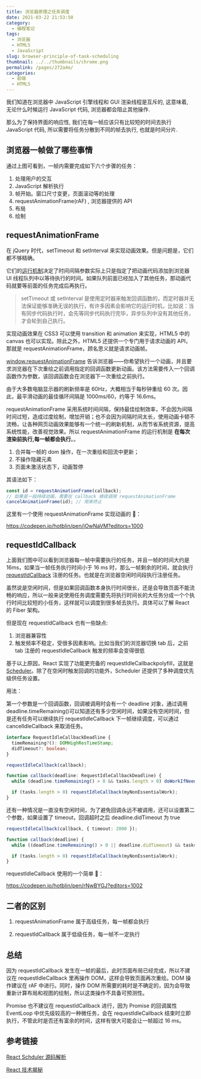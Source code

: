 ```yaml
---
title: 浏览器原理之任务调度
date: 2021-03-22 21:53:50
category: 
  - 编程笔记
tags: 
  - 浏览器
  - HTML5
  - JavaScript
slug: browser-principle-of-task-scheduling
thumbnail: ../../thumbnails/chrome.png
permalink: /pages/272a4e/
categories: 
  - 前端
  - HTML5
---
```


我们知道在浏览器中 JavaScript 引擎线程和 GUI 渲染线程是互斥的, 这意味着, 无论什么时候运行 JavaScript 代码, 浏览器都会阻止其他操作.

那么为了保持界面的响应性, 我们在每一帧应该只有比较短的时间去执行 JavaScript 代码, 所以需要将任务分散到不同的帧去执行, 也就是时间分片.

## 浏览器一帧做了哪些事情

通过上图可看到，一帧内需要完成如下六个步骤的任务：

1. 处理用户的交互
2. JavaScript 解析执行
3. 帧开始。窗口尺寸变更，页面滚动等的处理
4. requestAnimationFrame(rAF) , 浏览器提供的 API
5. 布局
6. 绘制

## requestAnimationFrame

在 jQuery 时代，setTimeout 和 setInterval 来实现动画效果。但是问题是，它们都不够精确。

它们的[运行机制](http://www.cnblogs.com/xiaohuochai/p/5773183.html#anchor3)决定了时间间隔参数实际上只是指定了把动画代码添加到浏览器 UI 线程队列中以等待执行的时间。如果队列前面已经加入了其他任务，那动画代码就要等前面的任务完成后再执行。

> setTimeout 或 setInterval 是使用定时器来触发回调函数的，而定时器并无法保证能够准确无误的执行，有许多因素会影响它的运行时机，比如说：当有同步代码执行时，会先等同步代码执行完毕，异步队列中没有其他任务，才会轮到自己执行。

实现动画效果在 CSS3 可以使用 transition 和 animation 来实现，HTML5 中的 canvas 也可以实现。除此之外，HTML5 还提供一个专门用于请求动画的 API，那就是 requestAnimationFrame，顾名思义就是请求动画帧。

[window.requestAnimationFrame](https://developer.mozilla.org/zh-CN/docs/Web/API/Window/requestAnimationFrame) 告诉浏览器——你希望执行一个动画，并且要求浏览器在下次重绘之前调用指定的回调函数更新动画。该方法需要传入一个回调函数作为参数，该回调函数会在浏览器下一次重绘之前执行。

由于大多数电脑显示器的刷新频率是 60Hz，大概相当于每秒钟重绘 60 次。因此，最平滑动画的最佳循环间隔是 1000ms/60，约等于 16.6ms。

requestAnimationFrame 采用系统时间间隔，保持最佳绘制效率，不会因为间隔时间过短，造成过度绘制，增加开销；也不会因为间隔时间太长，使用动画卡顿不流畅，让各种网页动画效果能够有一个统一的刷新机制，从而节省系统资源，提高系统性能，改善视觉效果。所以 requestAnimationFrame 的运行机制是 **在每次渲染前执行,每一帧都会执行**。。

1. 合并每一帧的 dom 操作，在一次重绘和回流中更新；
2. 不操作隐藏元素
3. 页面未激活状态下，动画暂停

其语法如下：

```js
const id = requestAnimationFrame(callback);
// 如果是一段持续动画，需要在 callback 继续调用 requestAnimationFrame
cancelAnimationFrame(id); // 用来终止
```

这里有一个使用 requestAnimationFrame 实现动画的 🌰：

https://codepen.io/hotblin/pen/jOwNaVM?editors=1000

## requestIdCallback

上面我们图中可以看到浏览器每一帧中需要执行的任务，并且一帧的时间大约是 16ms，如果当一帧任务执行时间小于 16 ms 时，那么一帧剩余的时间，就会执行 [requestIdCallback](https://developer.mozilla.org/zh-CN/docs/Web/API/Window/requestIdleCallback) 注册的任务。也就是在浏览器空闲时间段执行注册任务。

虽然说是空闲时间，但是如果回调函数本身执行时间很长，还是会导致页面不能流畅的响应，所以一般来说使用任务调度需要先将执行时间长的大任务分成一个个执行时间比较短的小任务，这样就可以调度到很多帧去执行。具体可以了解 React 的 Fiber 架构。

但是现在 requestIdCallback 也有一些缺点:

1. 浏览器兼容性
2. 触发频率不稳定，受很多因素影响。比如当我们的浏览器切换 tab 后，之前 tab 注册的 requestIdleCallback 触发的频率会变得很低

基于以上原因，React 实现了功能更完备的 requestIdleCallbackpolyfill，这就是 [Scheduler](https://github.com/facebook/react/blob/1fb18e22ae66fdb1dc127347e169e73948778e5a/packages/scheduler/README.md)。除了在空闲时触发回调的功能外，Scheduler 还提供了多种调度优先级供任务设置。

用法：

第一个参数是一个回调函数，回调被调用时会有一个 deadline 对象，通过调用 deadline.timeRemaining()可以知道还有多少空闲时间，如果没有空闲时间，但是还有任务可以继续执行 requestIdleCallback 下一帧继续调度，可以通过 cancelIdleCallback 来取消任务。

```ts
interface RequestIdleCallbackDeadline {
  timeRemaining?(): DOMHighResTimeStamp;
  didTimeout?: boolean;
}

requestIdleCallback(callback);

function callback(deadline: RequestIdleCallbackDeadline) {
  while (deadline.timeRemaining() > 0 && tasks.length > 0) doWorkIfNeeded();

  if (tasks.length > 0) requestIdleCallback(myNonEssentialWork);
}
```

还有一种情况是一直没有空闲时间，为了避免回调永远不被调用，还可以设置第二个参数，如果设置了 timeout，回调超时之后 deadline.didTimeout 为 true

```ts
requestIdleCallback(callback, { timeout: 2000 });

function callback(deadline) {
  while ((deadline.timeRemaining() > 0 || deadline.didTimeout) && tasks.length > 0) doWorkIfNeeded();

  if (tasks.length > 0) requestIdleCallback(myNonEssentialWork);
}
```

requestIdleCallback 使用的一个简单 🌰：

https://codepen.io/hotblin/pen/rNwBYGJ?editors=1002

## 二者的区别

1. requestAnimationFrame 属于高级任务，每一帧都会执行

2. requestIdCallback 属于低级任务，每一帧不一定执行

## 总结

因为 requestIdCallback 发生在一帧的最后，此时页面布局已经完成，所以不建议在 requestIdleCallback 里再操作 DOM，这样会导致页面再次重绘。DOM 操作建议在 rAF 中进行。同时，操作 DOM 所需要的耗时是不确定的，因为会导致重新计算布局和视图的绘制，所以这类操作不具备可预测性。

Promise 也不建议在 requestIdCallback 进行，因为 Promise 的回调属性 EventLoop 中优先级较高的一种微任务，会在 requestIdleCallback 结束时立即执行，不管此时是否还有富余的时间，这样有很大可能会让一帧超过 16 ms。

## 参考链接

[React Schduler 源码解析](https://zhuanlan.zhihu.com/p/384767351)

[React 技术揭秘](https://react.iamkasong.com/preparation/newConstructure.html#scheduler-调度器)
